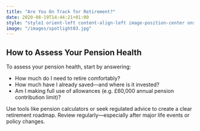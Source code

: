 ```yaml
---
title: "Are You On Track for Retirement?"
date: 2020-08-19T14:44:21+01:00
style: "style1 orient-left content-align-left image-position-center onscroll-image-fade-in"
image: "/images/spotlight03.jpg"
---
```


## How to Assess Your Pension Health

To assess your pension health, start by answering:

-   How much do I need to retire comfortably?
-   How much have I already saved—and where is it invested?
-   Am I making full use of allowances (e.g. £60,000 annual pension contribution limit)?

Use tools like pension calculators or seek regulated advice to create a clear retirement roadmap. Review regularly—especially after major life events or policy changes.